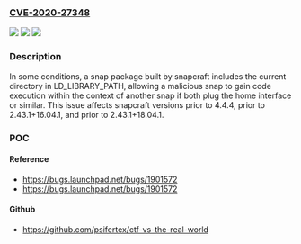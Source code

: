 ### [CVE-2020-27348](https://cve.mitre.org/cgi-bin/cvename.cgi?name=CVE-2020-27348)
![](https://img.shields.io/static/v1?label=Product&message=snapcraft&color=blue)
![](https://img.shields.io/static/v1?label=Version&message=4.4%3C%204.4.4%20&color=brighgreen)
![](https://img.shields.io/static/v1?label=Vulnerability&message=CWE-427%20Uncontrolled%20Search%20Path%20Element&color=brighgreen)

### Description

In some conditions, a snap package built by snapcraft includes the current directory in LD_LIBRARY_PATH, allowing a malicious snap to gain code execution within the context of another snap if both plug the home interface or similar. This issue affects snapcraft versions prior to 4.4.4, prior to 2.43.1+16.04.1, and prior to 2.43.1+18.04.1.

### POC

#### Reference
- https://bugs.launchpad.net/bugs/1901572
- https://bugs.launchpad.net/bugs/1901572

#### Github
- https://github.com/psifertex/ctf-vs-the-real-world

